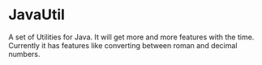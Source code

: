 # JavaUtil
A set of Utilities for Java.
It will get more and more features with the time.
Currently it has features like converting between roman and decimal numbers.
